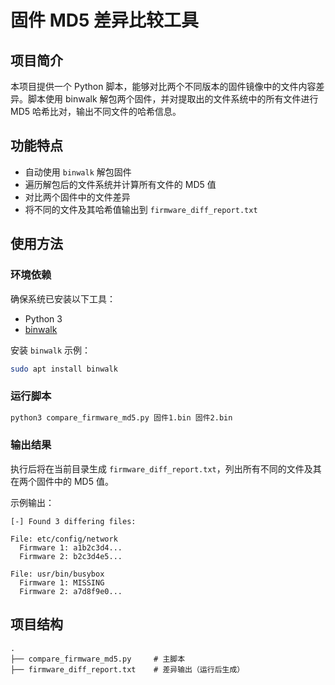 # 固件 MD5 差异比较工具

## 项目简介

本项目提供一个 Python 脚本，能够对比两个不同版本的固件镜像中的文件内容差异。脚本使用 binwalk 解包两个固件，并对提取出的文件系统中的所有文件进行 MD5 哈希比对，输出不同文件的哈希信息。

## 功能特点

- 自动使用 `binwalk` 解包固件
- 遍历解包后的文件系统并计算所有文件的 MD5 值
- 对比两个固件中的文件差异
- 将不同的文件及其哈希值输出到 `firmware_diff_report.txt`

## 使用方法

### 环境依赖

确保系统已安装以下工具：

- Python 3
- [binwalk](https://github.com/ReFirmLabs/binwalk)

安装 `binwalk` 示例：
```bash
sudo apt install binwalk
```

### 运行脚本

```bash
python3 compare_firmware_md5.py 固件1.bin 固件2.bin
```

### 输出结果

执行后将在当前目录生成 `firmware_diff_report.txt`，列出所有不同的文件及其在两个固件中的 MD5 值。

示例输出：
```
[-] Found 3 differing files:

File: etc/config/network
  Firmware 1: a1b2c3d4...
  Firmware 2: b2c3d4e5...

File: usr/bin/busybox
  Firmware 1: MISSING
  Firmware 2: a7d8f9e0...
```

## 项目结构

```
.
├── compare_firmware_md5.py     # 主脚本
├── firmware_diff_report.txt    # 差异输出（运行后生成）
```
